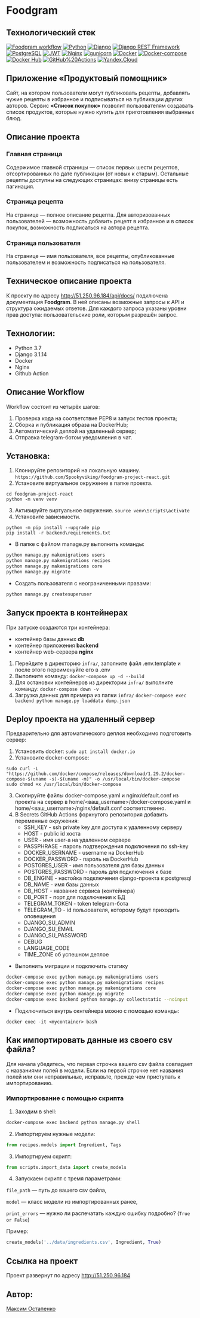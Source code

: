 ﻿# Foodgram

## Технологический стек
[![Foodgram workflow](https://github.com/Spookyviking/foodgram-project-react/actions/workflows/Foodgram-workflow.yml/badge.svg)](https://github.com/Spookyviking/foodgram-project-react/actions/workflows/Foodgram-workflow.yml)
[![Python](https://img.shields.io/badge/-Python-464646?style=flat&logo=Python&logoColor=56C0C0&color=008080)](https://www.python.org/)
[![Django](https://img.shields.io/badge/-Django-464646?style=flat&logo=Django&logoColor=56C0C0&color=008080)](https://www.djangoproject.com/)
[![Django REST Framework](https://img.shields.io/badge/-Django%20REST%20Framework-464646?style=flat&logo=Django%20REST%20Framework&logoColor=56C0C0&color=008080)](https://www.django-rest-framework.org/)
[![PostgreSQL](https://img.shields.io/badge/-PostgreSQL-464646?style=flat&logo=PostgreSQL&logoColor=56C0C0&color=008080)](https://www.postgresql.org/)
[![JWT](https://img.shields.io/badge/-JWT-464646?style=flat&color=008080)](https://jwt.io/)
[![Nginx](https://img.shields.io/badge/-NGINX-464646?style=flat&logo=NGINX&logoColor=56C0C0&color=008080)](https://nginx.org/ru/)
[![gunicorn](https://img.shields.io/badge/-gunicorn-464646?style=flat&logo=gunicorn&logoColor=56C0C0&color=008080)](https://gunicorn.org/)
[![Docker](https://img.shields.io/badge/-Docker-464646?style=flat&logo=Docker&logoColor=56C0C0&color=008080)](https://www.docker.com/)
[![Docker-compose](https://img.shields.io/badge/-Docker%20compose-464646?style=flat&logo=Docker&logoColor=56C0C0&color=008080)](https://www.docker.com/)
[![Docker Hub](https://img.shields.io/badge/-Docker%20Hub-464646?style=flat&logo=Docker&logoColor=56C0C0&color=008080)](https://www.docker.com/products/docker-hub)
[![GitHub%20Actions](https://img.shields.io/badge/-GitHub%20Actions-464646?style=flat&logo=GitHub%20actions&logoColor=56C0C0&color=008080)](https://github.com/features/actions)
[![Yandex.Cloud](https://img.shields.io/badge/-Yandex.Cloud-464646?style=flat&logo=Yandex.Cloud&logoColor=56C0C0&color=008080)](https://cloud.yandex.ru/)

## Приложение «Продуктовый помощник»
Cайт, на котором пользователи могут публиковать рецепты,
добавлять чужие рецепты в избранное и подписываться на публикации других авторов.
Сервис **«Список покупок»** позволит пользователям создавать список продуктов, которые
нужно купить для приготовления выбранных блюд.

## Описание проекта

### Главная страница
Содержимое главной страницы — список первых шести рецептов,
отсортированных по дате публикации (от новых к старым).
Остальные рецепты доступны на следующих страницах: внизу страницы есть пагинация.
### Страница рецепта
На странице — полное описание рецепта. Для авторизованных пользователей — 
возможность добавить рецепт в избранное и в список покупок, возможность
подписаться на автора рецепта.
### Страница пользователя
На странице — имя пользователя, все рецепты, опубликованные пользователем
и возможность подписаться на пользователя.

## Техническое описание проекта

К проекту по адресу  http://51.250.96.184/api/docs/  подключена документация **Foodgram**.
В ней описаны возможные запросы к API и структура ожидаемых ответов.
Для каждого запроса указаны уровни прав доступа: пользовательские роли, которым разрешён запрос.

## Технологии:
* Python 3.7
* Django 3.1.14
* Docker
* Nginx
* Github Action

## Описание Workflow

Workflow состоит из четырёх шагов:
1. Проверка кода на соответствие PEP8 и запуск тестов проекта;
2. Сборка и публикация образа на DockerHub;
3. Автоматический деплой на удаленный сервер;
4. Отправка telegram-ботом уведомления в чат.

## Установка:
1. Клонируйте репозиторий на локальную машину.
   ```https://github.com/Spookyviking/foodgram-project-react.git```
2. Установите виртуальное окружение в папке проекта.
```
cd foodgram-project-react
python -m venv venv
```
3. Активируйте виртуальное окружение.
   ```source venv\Scripts\activate```
4. Установите зависимости.
```
python -m pip install --upgrade pip
pip install -r backend\requirements.txt
```
- В папке с файлом manage.py выполнить команды:

```bash
python manage.py makemigrations users
python manage.py makemigrations recipes
python manage.py makemigrations core
python manage.py migrate
```
- Создать пользователя с неограниченными правами:

```bash
python manage.py createsuperuser
```
## Запуск проекта в контейнерах
При запуске создаются три контейнера:

 - контейнер базы данных **db**
 - контейнер приложения **backend**
 - контейнер web-сервера **nginx**
 
1. Перейдите в директорию `infra/`, заполните файл .env.template и после этого переименуйте его в .env
2. Выполните команду:
   ```docker-compose up -d --build```
3. Для остановки контейнеров из директории `infra/` выполните команду:
   ```docker-compose down -v```
4. Загрузка данных для примера из папки `infra/`
   ```docker-compose exec backend python manage.py loaddata dump.json```

## Deploy проекта на удаленный сервер
Предварительно для автоматического деплоя необходимо подготовить сервер:
1. Установить docker: ```sudo apt install docker.io```
2. Установите docker-compose:
```
sudo curl -L "https://github.com/docker/compose/releases/download/1.29.2/docker-compose-$(uname -s)-$(uname -m)" -o /usr/local/bin/docker-compose
sudo chmod +x /usr/local/bin/docker-compose
```
3. Скопируйте файлы docker-compose.yaml и nginx/default.conf из проекта на сервер в
home/<ваш_username>/docker-compose.yaml и home/<ваш_username>/nginx/default.conf соответственно.
4. В Secrets GitHub Actions форкнутого репозитория добавить переменные окружения:
   * SSH_KEY - ssh private key для доступа к удаленному серверу
   * HOST - public id хоста
   * USER - имя user-а на удаленном сервере
   * PASSPHRASE - пароль подтверждения подключения по ssh-key
   * DOCKER_USERNAME - username на DockerHub
   * DOCKER_PASSWORD - пароль на DockerHub
   * POSTGRES_USER - имя пользователя для базы данных
   * POSTGRES_PASSWORD - пароль для подключения к базе
   * DB_ENGINE - настойка подключения django-проекта к postgresql
   * DB_NAME - имя базы данных
   * DB_HOST - название сервиса (контейнера)
   * DB_PORT - порт для подключения к БД
   * TELEGRAM_TOKEN - token telegram-бота
   * TELEGRAM_TO - id пользователя, которому будут приходить оповещения
   * DJANGO_SU_ADMIN
   * DJANGO_SU_EMAIL
   * DJANGO_SU_PASSWORD
   * DEBUG
   * LANGUAGE_CODE
   * TIME_ZONE
об успешном деплое

- Выполнить миграции и подключить статику

```bash
docker-compose exec python manage.py makemigrations users
docker-compose exec python manage.py makemigrations recipes
docker-compose exec python manage.py makemigrations core
docker-compose exec python manage.py migrate
docker-compose exec backend python manage.py collectstatic --noinput
```
- Подключиться внутрь окнтейнера можно с помощью команды:
```
docker exec -it <mycontainer> bash
```
## Как импортировать данные из своего csv файла?
Для начала убедитесь, что первая строчка вашего csv файла совпадает с названиями полей в модели. Если на первой строчке нет названия полей или они неправильные, исправьте, прежде чем приступать к импортированию.

### Импортирование с помощью скрипта
1. Заходим в shell:
```bash
docker-compose exec backend python manage.py shell
```
2. Импортируем нужные модели:
```python
from recipes.models import Ingredient, Tags
```
3. Импортируем скрипт:
```python
from scripts.import_data import create_models
```

4. Запускаем скрипт с тремя параметрами:

`file_path` — путь до вашего csv файла,

`model` — класс модели из импортированных ранее,

`print_errors` — нужно ли распечатать каждую ошибку подробно? (```True or False```)

Пример:
```python
create_models('../data/ingredients.csv', Ingredient, True)
```

## Ссылка на проект
Проект развернут по адресу http://51.250.96.184

## Автор:
[Максим Остапенко](https://github.com/Spookyviking)
